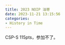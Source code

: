 ```yaml
---
title: 2023 NOIP 油寄
date: 2023-11-21 13:15:56
categories:
- History in Time
---
```


CSP-S 115pts，参加不了。

<!--more-->
